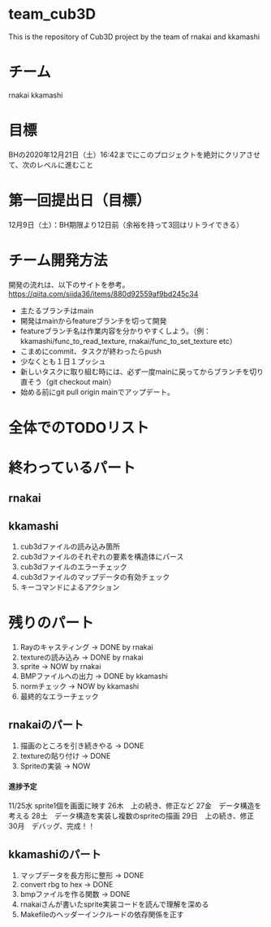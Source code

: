 # team_cub3D
This is the repository of Cub3D project by the team of rnakai and kkamashi

# チーム
rnakai kkamashi

# 目標
BHの2020年12月21日（土）16:42までにこのプロジェクトを絶対にクリアさせて、次のレベルに進むこと

# 第一回提出日（目標）
12月9日（土）：BH期限より12日前（余裕を持って3回はリトライできる）

# チーム開発方法
開発の流れは、以下のサイトを参考。<br>
https://qiita.com/siida36/items/880d92559af9bd245c34

- 主たるブランチはmain
- 開発はmainからfeatureブランチを切って開発
- featureブランチ名は作業内容を分かりやすくしよう。（例：kkamashi/func_to_read_texture, rnakai/func_to_set_texture etc）
- こまめにcommit、タスクが終わったらpush
- 少なくとも１日１プッシュ
- 新しいタスクに取り組む時には、必ず一度mainに戻ってからブランチを切り直そう（git checkout main）
- 始める前にgit pull origin mainでアップデート。

# 全体でのTODOリスト

# 終わっているパート
## rnakai

## kkamashi
1. cub3dファイルの読み込み箇所
2. cub3dファイルのそれぞれの要素を構造体にパース
3. cub3dファイルのエラーチェック
4. cub3dファイルのマップデータの有効チェック
5. キーコマンドによるアクション

# 残りのパート

1. Rayのキャスティング -> DONE by rnakai
2. textureの読み込み -> DONE by rnakai
3. sprite -> NOW by rnakai
4. BMPファイルへの出力 -> DONE by kkamashi
5. normチェック -> NOW by kkamashi
6. 最終的なエラーチェック

## rnakaiのパート
1. 描画のところを引き続きやる -> DONE
2. textureの貼り付け -> DONE
3. Spriteの実装 -> NOW
#### 進捗予定
11/25水 sprite1個を画面に映す
26木　上の続き、修正など
27金　データ構造を考える
28土　データ構造を実装し複数のspriteの描画
29日　上の続き、修正
30月　デバッグ、完成！！

## kkamashiのパート
1. マップデータを長方形に整形 -> DONE
2. convert rbg to hex -> DONE
3. bmpファイルを作る関数 -> DONE
4. rnakaiさんが書いたsprite実装コードを読んで理解を深める
5. Makefileのヘッダーインクルードの依存関係を正す
